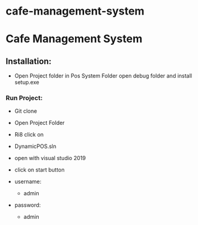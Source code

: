 # cafe-management-system

# **Cafe Management System**

## Installation:
* Open Project folder in Pos System Folder open debug folder and install setup.exe

### Run Project:
* Git clone
* Open Project Folder
* Ri8 click on
* DynamicPOS.sln
* open with visual studio 2019
* click on start button

* username:
  * admin
* password:
  * admin
